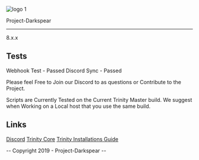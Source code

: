 ![logo 1](https://user-images.githubusercontent.com/13234164/50676898-dd139200-1031-11e9-99a5-da2fa0af8d4e.png)

Project-Darkspear

-----------------

8.x.x

## Tests

Webhook Test	- Passed
Discord Sync	- Passed

Please feel Free to Join our Discord to as questions or Contribute to the Project.

Scripts are Currently Tested on the Current Trinity Master build.
We suggest when Working on a Local host that you use the same build.

## Links
[Discord](https://discord.gg/aykQcAq)
[Trinity Core](https://github.com/TrinityCore/TrinityCore)
[Trinity Installations Guide](https://trinitycore.atlassian.net/wiki/spaces/tc/pages/2130077/Installation+Guide)

-- Copyright 2019 - Project-Darkspear --
